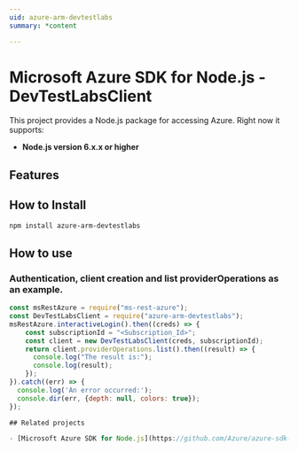 ```yaml
---
uid: azure-arm-devtestlabs
summary: *content

---
```

# Microsoft Azure SDK for Node.js - DevTestLabsClient
This project provides a Node.js package for accessing Azure. Right now it supports:
- **Node.js version 6.x.x or higher**

## Features


## How to Install

```bash
npm install azure-arm-devtestlabs
```

## How to use

### Authentication, client creation and list providerOperations as an example.

```javascript
const msRestAzure = require("ms-rest-azure");
const DevTestLabsClient = require("azure-arm-devtestlabs");
msRestAzure.interactiveLogin().then((creds) => {
    const subscriptionId = "<Subscription_Id>";
    const client = new DevTestLabsClient(creds, subscriptionId);
    return client.providerOperations.list().then((result) => {
      console.log("The result is:");
      console.log(result);
    });
}).catch((err) => {
  console.log('An error occurred:');
  console.dir(err, {depth: null, colors: true});
});

## Related projects

- [Microsoft Azure SDK for Node.js](https://github.com/Azure/azure-sdk-for-node)
